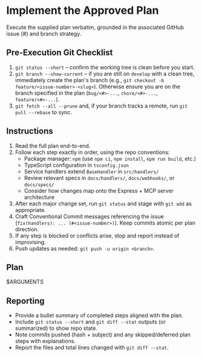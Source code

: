 # Implement the Approved Plan

Execute the supplied plan verbatim, grounded in the associated GitHub issue (#<number>) and branch strategy.

## Pre-Execution Git Checklist

1. `git status --short` – confirm the working tree is clean before you start.
2. `git branch --show-current` – if you are still on `develop` with a clean tree, immediately create the plan's branch (e.g., `git checkout -b feature/<issue-number>-<slug>`). Otherwise ensure you are on the branch specified in the plan (`bug/<#>-...`, `chore/<#>-...`, `feature/<#>-...`).
3. `git fetch --all --prune` and, if your branch tracks a remote, run `git pull --rebase` to sync.

## Instructions

1. Read the full plan end-to-end.
2. Follow each step exactly in order, using the repo conventions:
   - Package manager: `npm` (use `npm ci`, `npm install`, `npm run build`, etc.)
   - TypeScript configuration in `tsconfig.json`
   - Service handlers extend `BaseHandler` in `src/handlers/`
   - Review relevant specs in `docs/handlers/`, `docs/webhooks/`, or `docs/specs/`
   - Consider how changes map onto the Express + MCP server architecture
3. After each major change set, run `git status` and stage with `git add` as appropriate.
4. Craft Conventional Commit messages referencing the issue (`fix(handlers): ... (#<issue-number>)`). Keep commits atomic per plan direction.
5. If any step is blocked or conflicts arise, stop and report instead of improvising.
6. Push updates as needed: `git push -u origin <branch>`.

## Plan
$ARGUMENTS

## Reporting

- Provide a bullet summary of completed steps aligned with the plan.
- Include `git status --short` and `git diff --stat` outputs (or summarized) to show repo state.
- Note commits pushed (hash + subject) and any skipped/deferred plan steps with explanations.
- Report the files and total lines changed with `git diff --stat`.

